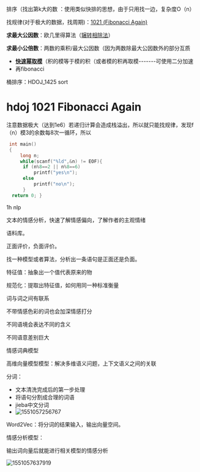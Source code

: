 排序（找出第k大的数    ：使用类似快排的思想，由于只用找一边，复杂度O（n）



找规律(对于极大的数据，找周期)：[1021 (Fibonacci Again)](https://blog.csdn.net/bcj296050240/article/details/45746467) 



**求最大公因数**：欧几里得算法（[辗转相除法](https://baike.baidu.com/item/辗转相除法/4625352)）

**求最小公倍数**：两数的乘积/最大公因数（因为两数除最大公因数外的部分互质

- [**快速幂取模**](https://blog.csdn.net/dbc_121/article/details/77646508)（积的模等于模的积（或者模的积再取模-------可使用二分加速
- 再fibonacci



桶排序：HDOJ_1425  sort 







# hdoj 1021 Fibonacci Again 

注意数据极大（达到1e6）若递归计算会造成栈溢出，所以就只能找规律，发现f（n）模3的余数每8次一循环，所以

```c++
 int main() 
 {     
     long n;    
  	 while(scanf("%ld",&n) != EOF){   
      if (n%8==2 || n%8==6) 
          printf("yes\n");   
  	  else    
     	  printf("no\n");
      }
  return 0; }
```





1h nlp

文本的情感分析，快速了解情感偏向，了解作者的主观情绪

语料库。

正面评价，负面评价。

找一种模型或者算法，分析出一条语句是正面还是负面。



特征值：抽象出一个值代表原来的物

规范化：提取出特征值，如何用同一种标准衡量

词与词之间有联系

不带情感色彩的词也会加深情感打分

不同语境会表达不同的含义

不同语意差别巨大





情感词典模型

高维向量模型模型：解决多维语义问题，上下文语义之间的关联



分词：

- 文本清洗完成后的第一步处理
- 将语句分割成合理的词语
- jieba中文分词
- ![1551057256767](C:\Users\Tourist\AppData\Roaming\Typora\typora-user-images\1551057256767.png)



Word2Vec：将分词的结果输入，输出向量空间。



情感分析模型：

输出词向量后就能进行相关模型的情感分析

![1551057637919](C:\Users\Tourist\AppData\Roaming\Typora\typora-user-images\1551057637919.png)